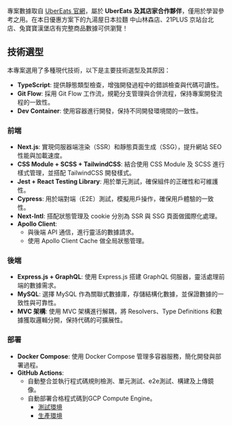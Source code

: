 專案數據取自 [UberEats 官網](https://www.ubereats.com/tw)，屬於 **UberEats 及其店家合作夥伴**，僅用於學習參考之用。在本日優惠方案下的九湯屋日本拉麵 中山林森店、21PLUS 京站台北店、兔寶寶漢堡店有完整商品數據可供瀏覽！

## 技術選型

本專案選用了多種現代技術，以下是主要技術選型及其原因：

- **TypeScript**: 提供靜態類型檢查，增強開發過程中的錯誤檢查與代碼可讀性。
- **Git Flow**: 採用 Git Flow 工作流，規範分支管理與合併流程，保持專案開發流程的一致性。
- **Dev Container**: 使用容器進行開發，保持不同開發環境間的一致性。

### 前端

- **Next.js**: 實現伺服器端渲染（SSR）和靜態頁面生成（SSG），提升網站 SEO 性能與加載速度。
- **CSS Module + SCSS + TailwindCSS**: 結合使用 CSS Module 及 SCSS 進行樣式管理，並搭配 TailwindCSS 開發樣式。
- **Jest + React Testing Library**: 用於單元測試，確保組件的正確性和可維護性。
- **Cypress**: 用於端對端（E2E）測試，模擬用戶操作，確保用戶體驗的一致性。
- **Next-Intl**: 搭配狀態管理及 cookie 分別為 SSR 與 SSG 頁面做國際化處理。
- **Apollo Client**: 
  - 與後端 API 通信，進行靈活的數據請求。
  - 使用 Apollo Client Cache 做全局狀態管理。

### 後端

- **Express.js + GraphQL**: 使用 Express.js 搭建 GraphQL 伺服器，靈活處理前端的數據需求。
- **MySQL**: 選擇 MySQL 作為關聯式數據庫，存儲結構化數據，並保證數據的一致性與可靠性。
- **MVC 架構**: 使用 MVC 架構進行解耦，將 Resolvers、Type Definitions 和數據獲取邏輯分開，保持代碼的可擴展性。

### 部署

- **Docker Compose**: 使用 Docker Compose 管理多容器服務，簡化開發與部署過程。
- **GitHub Actions**: 
  - 自動整合並執行程式碼規則檢測、單元測試、e2e測試、構建及上傳鏡像。
  - 自動部署合格程式碼到GCP Compute Engine。
    - [測試環境](http://34.122.84.197/)
    - [生產環境](http://34.29.43.187/)
